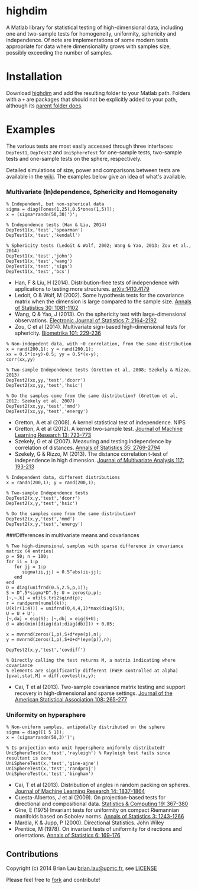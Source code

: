 highdim
==========
A Matlab library for statistical testing of high-dimensional data, including
one and two-sample tests for homogeneity, uniformity, sphericity and
independence. Of note are implementations of some modern tests 
appropriate for data where dimensionality grows with samples size, possibly
exceeding the number of samples.

# Installation
Download [highdim](https://github.com/brian-lau/highdim/archive/master.zip) and 
add the resulting folder to your Matlab path. 
Folders with a `+` are packages that should not be explicitly added to your path, 
although its [parent folder does](http://www.mathworks.com/help/matlab/matlab_oop/scoping-classes-with-packages.html#brfynt_-3).

# Examples
The various tests are most easily accessed through three interfaces: `DepTest1`, 
`DepTest2` and `UniSphereTest` for one-sample tests, two-sample tests and 
one-sample tests on the sphere, respectively.

Detailed simulations of size, power and comparisons between tests are available 
in the [wiki](https://github.com/brian-lau/highdim/wiki). The examples below 
give an idea of what's available.

### Multivariate (In)dependence, Sphericity and Homogeneity
```
% Independent, but non-spherical data
sigma = diag([ones(1,25),0.5*ones(1,5)]);
x = (sigma*randn(50,30)')';

% Independence tests (Han & Liu, 2014)
DepTest1(x,'test','spearman') 
DepTest1(x,'test','kendall') 

% Sphericity tests (Ledoit & Wolf, 2002; Wang & Yao, 2013; Zou et al., 2014)
DepTest1(x,'test','john')
DepTest1(x,'test','wang')
DepTest1(x,'test','sign')
DepTest1(x,'test','bcs')
```
* Han, F & Liu, H (2014). Distribution-free tests of independence with 
  applications to testing more structures. [arXiv:1410.4179](http://arxiv.org/abs/1410.4179)
* Ledoit, O & Wolf, M (2002). Some hypothesis tests for the covariance matrix
  when the dimension is large compared to the sample size. 
  [Annals of Statistics 30: 1081-1102](http://projecteuclid.org/euclid.aos/1031689018)
* Wang, Q & Yao, J (2013). On the sphericity test with large-dimensional
  observations. [Electronic Journal of Statistics 7: 2164-2192](http://projecteuclid.org/euclid.ejs/1378817880)
* Zou, C et al (2014). Multivariate sign-based high-dimensional tests for
  sphericity. [Biometrika 101: 229-236](http://biomet.oxfordjournals.org/content/101/1/229)

```
% Non-indepedent data, with ~0 correlation, from the same distribution
x = rand(200,1); y = rand(200,1);
xx = 0.5*(x+y)-0.5; yy = 0.5*(x-y);
corr(xx,yy)

% Two-sample Independence tests (Gretton et al, 2008; Szekely & Rizzo, 2013)
DepTest2(xx,yy,'test','dcorr')
DepTest2(xx,yy,'test','hsic')

% Do the samples come from the same distribution? (Gretton et al, 2012; Szekely et al. 2007)
DepTest2(xx,yy,'test','mmd')
DepTest2(xx,yy,'test','energy')
```
* Gretton, A et al (2008). A kernel statistical test of independence. NIPS
* Gretton, A et al (2012). A kernel two-sample test. [Journal of Machine Learning Research 13: 723-773](http://www.jmlr.org/papers/volume13/gretton12a/gretton12a.pdf)
* Szekely, G et al (2007). Measuring and testing independence by correlation of distances. [Annals of Statistics 35: 2769-2794](http://projecteuclid.org/euclid.aos/1201012979)
* Szekely, G & Rizzo, M (2013). The distance correlation t-test of independence 
in high dimension. [Journal of Multivariate Analysis 117: 193-213](http://dx.doi.org/10.1016/j.jmva.2013.02.012)

```
% Independent data, different distributions
x = randn(200,1); y = rand(200,1);

% Two-sample Independence tests
DepTest2(x,y,'test','dcorr')
DepTest2(x,y,'test','hsic')

% Do the samples come from the same distribution?
DepTest2(x,y,'test','mmd')
DepTest2(x,y,'test','energy')
```
###Differences in multivariate means and covariances
```
% Two high-dimensional samples with sparse difference in covariance matrix (4 entries)
p = 50; n = 100;
for ii = 1:p
   for jj = 1:p
      sigma(ii,jj) = 0.5^abs(ii-jj);
   end
end
D = diag(unifrnd(0.5,2.5,p,1));
S = D^.5*sigma*D^.5; U = zeros(p,p);
[~,~,k] = utils.tri2sqind(p);
r = randperm(numel(k));
U(k(r(1:4))) = unifrnd(0,4,4,1)*max(diag(S));
U = U + U';
[~,da] = eig(S); [~,db] = eig(S+U);
d = abs(min([diag(da);diag(db)])) + 0.05;

x = mvnrnd(zeros(1,p),S+d*eye(p),n);
y = mvnrnd(zeros(1,p),S+U+d*(eye(p)),n);

DepTest2(x,y,'test','covdiff')

% Directly calling the test returns M, a matrix indicating where covariance 
% elements are significantly different (FWER controlled at alpha)
[pval,stat,M] = diff.covtest(x,y);
```
* Cai, T et al (2013). Two-sample covariance matrix testing and support
recovery in high-dimensional and sparse settings. [Journal of the
American Statistical Association 108: 265-277](http://www.tandfonline.com/doi/abs/10.1080/01621459.2012.758041)

### Uniformity on hypersphere
```
% Non-uniform samples, antipodally distributed on the sphere
sigma = diag([1 5 1]);
x = (sigma*randn(50,3)')';

% Is projection onto unit hypersphere uniformly distributed?
UniSphereTest(x,'test','rayleigh') % Rayleigh test fails since resultant is zero
UniSphereTest(x,'test','gine-ajne') 
UniSphereTest(x,'test','randproj') 
UniSphereTest(x,'test','bingham') 
```
* Cai, T et al (2013). Distribution of angles in random packing on spheres. [Journal of Machine Learning Research 14: 1837-1864](http://www.ncbi.nlm.nih.gov/pmc/articles/PMC4196685/)
* Cuesta-Albertos, J et al (2009). On projection-based tests for 
directional and compositional data. [Statistics & Computing 19: 367-380](http://link.springer.com/article/10.1007%2Fs11222-008-9098-3#page-1)
* Gine, E (1975) Invariant tests for uniformity on compact Riemannian manifolds based on Sobolev norms. [Annals of Statistics 3: 1243-1266](http://www.jstor.org/discover/10.2307/2958247)
* Mardia, K & Jupp, P (2000). Directional Statistics. John Wiley
* Prentice, M (1978). On invariant tests of uniformity for directions
and orientations. [Annals of Statistics 6: 169-176](http://projecteuclid.org/euclid.aos/1176344075)

Contributions
--------------------------------
Copyright (c) 2014 Brian Lau [brian.lau@upmc.fr](mailto:brian.lau@upmc.fr), see [LICENSE](https://github.com/brian-lau/highdim/blob/master/LICENSE)

Please feel free to [fork](https://github.com/brian-lau/highdim/fork) and contribute!
